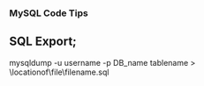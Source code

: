 ### MySQL Code Tips

## SQL Export;

mysqldump -u username -p DB_name tablename > \locationof\file\filename.sql